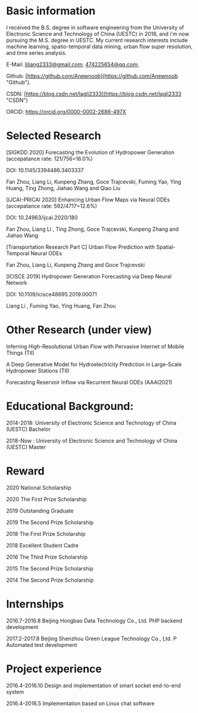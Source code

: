 # Basic information
I received the B.S. degree in software engineering from the University of Electronic Science and Technology of China (UESTC) in 2018, and i'm now pursuing the M.S. degree in UESTC. My current research interests include machine learning, spatio-temporal data mining, urban flow super resolution, and time series analysis.

E-Mail: liliang2333@gmail.com;  474225654@qq.com;

Github: [https://github.com/Anewnoob](https://github.com/Anewnoob "Github").

CSDN: [https://blog.csdn.net/lagli2333](https://blog.csdn.net/lagli2333 "CSDN")

ORCID: https://orcid.org/0000-0002-2686-497X

# Selected Research

[SIGKDD 2020] Forecasting the Evolution of Hydropower Generation (accepatance rate: 121/756=16.0%)

DOI: 10.1145/3394486.3403337

Fan Zhou, Liang Li, Kunpeng Zhang, Goce Trajcevski, Fuming Yao, Ying Huang, Ting Zhong, Jiahao Wang and Qiao Liu

[IJCAI-PRICAI 2020] Enhancing Urban Flow Maps via Neural ODEs (accepatance rate: 592/4717=12.6%)

DOI: 10.24963/ijcai.2020/180

Fan Zhou, Liang Li , Ting Zhong, Goce Trajcevski, Kunpeng Zhang and Jiahao Wang

[Transportation Research Part C] Urban Flow Prediction with Spatial-Temporal Neural ODEs 

Fan Zhou, Liang Li, Kunpeng Zhang and Goce Trajcevski

[ICISCE 2019] Hydropower Generation Forecasting via Deep Neural Network

DOI: 10.1109/icisce48695.2019.00071

Liang Li , Fuming Yao, Ying Huang, Fan Zhou

# Other Research (under view)

Inferring High-Resolutional Urban Flow with Pervasive Internet of Mobile Things (TII)

A Deep Generative Model for Hydroelectricity Prediction in Large-Scale Hydropower Stations (TII)

Forecasting Reservoir Inflow via Recurrent Neural ODEs (AAAI2021)

# Educational Background:
2014-2018: University of Electronic Science and Technology of China (UESTC)  Bachelor

2018-Now : University of Electronic Science and Technology of China (UESTC)  Master
        
# Reward
2020 National Scholarship

2020 The First Prize Scholarship

2019 Outstanding Graduate

2019 The Second Prize Scholarship

2018 The First Prize Scholarship

2018 Excellent Student Cadre

2016 The Third Prize Scholarship

2015 The Second Prize Scholarship

2014 The Second Prize Scholarship

# Internships
2016.7-2016.8 Beijing Hongbao Data Technology Co., Ltd. PHP backend development

2017.2-2017.8 Beijing Shenzhou Green League Technology Co., Ltd. P Automated test development

# Project experience
2016.4-2016.10 Design and implementation of smart socket end-to-end system

2016.4-2016.5 Implementation based on Linux chat software
